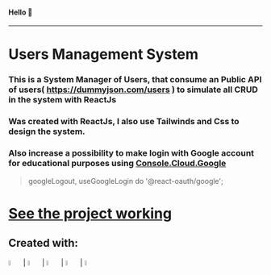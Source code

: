 #### Hello 👋
_____________
# **Users Management System**

### This is a System Manager of Users, that consume an Public API  of users( <https://dummyjson.com/users> ) to simulate all CRUD in the system with ReactJs

### Was created with ReactJs, I also use Tailwinds and Css to design the system. 

### Also increase a possibility to make login with Google account for educational purposes using [Console.Cloud.Google](https://console.cloud.google.com/welcome?pli=1&inv=1&invt=Ab3Npw&project=rock-verbena-463400-u3) 
> googleLogout, useGoogleLogin do '@react-oauth/google'; 

# [See the project working](https://gerenciamento-de-usuarios-mu.vercel.app/)

## Created with:

<div>
 <img src="https://cdn.jsdelivr.net/gh/devicons/devicon@latest/icons/react/react-original.svg" / width="5%"> |  <img src="https://cdn.jsdelivr.net/gh/devicons/devicon@latest/icons/javascript/javascript-original.svg" width="5%">  |  <img src="https://cdn.jsdelivr.net/gh/devicons/devicon@latest/icons/css3/css3-plain.svg" width="5%"/>  |  <img src="https://cdn.jsdelivr.net/gh/devicons/devicon@latest/icons/html5/html5-plain.svg"  width="5%"/>  |  <img src="https://cdn.jsdelivr.net/gh/devicons/devicon@latest/icons/tailwindcss/tailwindcss-original.svg" width="5%"/> 
          
</div>
